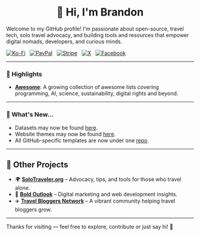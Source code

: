 <h1 align="center">👋 Hi, I'm Brandon</h1>

Welcome to my GitHub profile! I'm passionate about open-source, travel tech, solo travel advocacy, and building tools and resources that empower digital nomads, developers, and curious minds.

[![Ko-Fi](https://srv-cdn.himpfen.io/badges/kofi/kofi-flat.svg)](https://ko-fi.com/brandonhimpfen) &nbsp; [![PayPal](https://srv-cdn.himpfen.io/badges/paypal/paypal-flat.svg)](https://paypal.me/brandonhimpfen) &nbsp; [![Stripe](https://srv-cdn.himpfen.io/badges/stripe/stripe-flat.svg)](https://donate.stripe.com/cN2eYF2Ka2GwfgQ3cd) &nbsp; [![X](https://srv-cdn.himpfen.io/badges/twitter/twitter-flat.svg)](https://x.com/brandonhimpfen) &nbsp; [![Facebook](https://srv-cdn.himpfen.io/badges/facebook-pages/facebook-pages-flat.svg)](https://www.facebook.com/himpfen)

---

### 🚀 Highlights

* **[Awesome](https://github.com/awesomelistsio/awesome)**: A growing collection of awesome lists covering programming, AI, science, sustainability, digital rights and beyond.

---

### 📢 What's New...

* Datasets may now be found [here](https://github.com/brandondatasets).
* Website themes may now be found [here](https://github.com/brandonthemes).
* All GitHub-specific templates are now under one [repo](https://github.com/brandonhimpfen/github-templates).

---

## 🔗 Other Projects

- 🌍 **[SoloTraveler.org](https://www.solotraveler.org)** – Advocacy, tips, and tools for those who travel alone.
- 💬 **[Bold Outlook](https://www.boldoutlook.com)** – Digital marketing and web development insights.
- ✈️ **[Travel Bloggers Network](https://www.travelbloggers.net)** – A vibrant community helping travel bloggers grow.


---

Thanks for visiting — feel free to explore, contribute or just say hi! 💚
